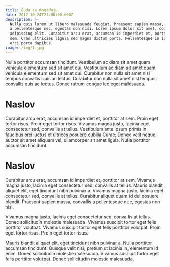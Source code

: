```yaml
---
title: Čuda se događaju
date: 2017-10-24T22:00:00.000Z
description: >-
  Nulla quis lorem ut libero malesuada feugiat. Praesent sapien massa, convallis
  a pellentesque nec, egestas non nisi. Lorem ipsum dolor sit amet, consectetur
  adipiscing elit. Curabitur arcu erat, accumsan id imperdiet et, porttitor at
  sem. Cras ultricies ligula sed magna dictum porta. Pellentesque in ipsum id
  orci porta dapibus.
image: /img/1.jpg
---
```

Nulla porttitor accumsan tincidunt. Vestibulum ac diam sit amet quam vehicula elementum sed sit amet dui. Vestibulum ac diam sit amet quam vehicula elementum sed sit amet dui. Curabitur non nulla sit amet nisl tempus convallis quis ac lectus. Curabitur non nulla sit amet nisl tempus convallis quis ac lectus. Donec rutrum congue leo eget malesuada.

# Naslov

Curabitur arcu erat, accumsan id imperdiet et, porttitor at sem. Proin eget tortor risus. Proin eget tortor risus. Vivamus magna justo, lacinia eget consectetur sed, convallis at tellus. Vestibulum ante ipsum primis in faucibus orci luctus et ultrices posuere cubilia Curae; Donec velit neque, auctor sit amet aliquam vel, ullamcorper sit amet ligula. Nulla porttitor accumsan tincidunt.

# Naslov

Curabitur arcu erat, accumsan id imperdiet et, porttitor at sem. Vivamus magna justo, lacinia eget consectetur sed, convallis at tellus. Mauris blandit aliquet elit, eget tincidunt nibh pulvinar a. Vivamus magna justo, lacinia eget consectetur sed, convallis at tellus. Curabitur aliquet quam id dui posuere blandit. Praesent sapien massa, convallis a pellentesque nec, egestas non nisi.

Vivamus magna justo, lacinia eget consectetur sed, convallis at tellus. Donec sollicitudin molestie malesuada. Vivamus suscipit tortor eget felis porttitor volutpat. Vivamus suscipit tortor eget felis porttitor volutpat. Proin eget tortor risus. Proin eget tortor risus.

Mauris blandit aliquet elit, eget tincidunt nibh pulvinar a. Nulla porttitor accumsan tincidunt. Quisque velit nisi, pretium ut lacinia in, elementum id enim. Donec sollicitudin molestie malesuada. Vivamus suscipit tortor eget felis porttitor volutpat. Donec sollicitudin molestie malesuada.
